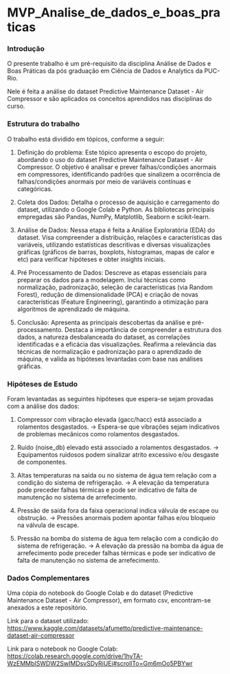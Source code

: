 # MVP_Analise_de_dados_e_boas_praticas

### Introdução

O presente trabalho é um pré-requisito da disciplina Análise de Dados e Boas Práticas da pós graduação em Ciência de Dados e Analytics da PUC-Rio.

Nele é feita a análise do dataset Predictive Maintenance Dataset - Air Compressor e são aplicados os conceitos aprendidos nas disciplinas do curso.

### Estrutura do trabalho

O trabalho está dividido em tópicos, conforme a seguir:

1. Definição do problema: Este tópico apresenta o escopo do projeto, abordando o uso do dataset Predictive Maintenance Dataset - Air Compressor. O objetivo é analisar e prever falhas/condições anormais em compressores, identificando padrões que sinalizem a ocorrência de falhas/condições anormais por meio de variáveis contínuas e categóricas.

2. Coleta dos Dados: Detalha o processo de aquisição e carregamento do dataset, utilizando o Google Colab e Python. As bibliotecas principais empregadas são Pandas, NumPy, Matplotlib, Seaborn e scikit-learn.

3. Análise de Dados: Nessa etapa é feita a Análise Exploratória (EDA) do dataset. Visa compreender a distribuição, relações e características das variáveis, utilizando estatísticas descritivas e diversas visualizações gráficas (gráficos de barras, boxplots, histogramas, mapas de calor e etc) para verificar hipóteses e obter insights iniciais.

4. Pré Processamento de Dados: Descreve as etapas essenciais para preparar os dados para a modelagem. Inclui técnicas como normalização, padronização, seleção de características (via Random Forest), redução de dimensionalidade (PCA) e criação de novas características (Feature Engineering), garantindo a otimização para algoritmos de aprendizado de máquina.

5. Conclusão: Apresenta as principais descobertas da análise e pré-processamento. Destaca a importância de compreender a estrutura dos dados, a natureza desbalanceada do dataset, as correlações identificadas e a eficácia das visualizações. Reafirma a relevância das técnicas de normalização e padronização para o aprendizado de máquina, e valida as hipóteses levantadas com base nas análises gráficas.

### Hipóteses de Estudo

Foram levantadas as seguintes hipóteses que espera-se sejam provadas com a análise dos dados:

1. Compressor com vibração elevada (gacc/hacc) está associado a rolamentos desgastados. → Espera-se que vibrações sejam indicativos de problemas mecânicos como rolamentos desgastados.

2. Ruído (noise_db) elevado está associado a rolamentos desgastados. → Equipamentos ruidosos podem sinalizar atrito excessivo e/ou desgaste de componentes.

3. Altas temperaturas na saída ou no sistema de água tem relação com a condição do sistema de refrigeração. → A elevação da temperatura pode preceder falhas térmicas e pode ser indicativo de falta de manutenção no sistema de arrefecimento.

4. Pressão de saída fora da faixa operacional indica válvula de escape ou obstrução. → Pressões anormais podem apontar falhas e/ou bloqueio na válvula de escape.

5. Pressão na bomba do sistema de água tem relação com a condição do sistema de refrigeração. → A elevação da pressão na bomba da água de arrefecimento pode preceder falhas térmicas e pode ser indicativo de falta de manutenção no sistema de arrefecimento.

### Dados Complementares

Uma cópia do notebook do Google Colab e do dataset (Predictive Maintenance Dataset - Air Compressor), em formato csv, encontram-se anexados a este repositório.

Link para o dataset utilizado: https://www.kaggle.com/datasets/afumetto/predictive-maintenance-dataset-air-compressor

Link para o notebook no Google Colab: https://colab.research.google.com/drive/1hyTA-WzEMMbISWDW2SwIMDsvSDyRiUEi#scrollTo=Gm6mOo5PBYwr
